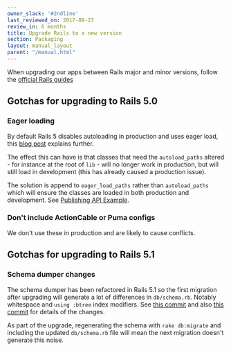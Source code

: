```yaml
---
owner_slack: '#2ndline'
last_reviewed_on: 2017-09-27
review_in: 6 months
title: Upgrade Rails to a new version
section: Packaging
layout: manual_layout
parent: "/manual.html"
---
```


When upgrading our apps between Rails major and minor versions, follow the [official Rails guides][guide]

## Gotchas for upgrading to Rails 5.0

### Eager loading

By default Rails 5 disables autoloading in production and uses eager load, this
[blog post][rails-5-autoloading] explains further.

The effect this can have is that classes that need the `autoload_paths` altered -
for instance at the root of `lib` - will no longer work in production, but will
still load in development (this has already caused a production issue).

The solution is append to `eager_load_paths` rather than `autoload_paths` which
will ensure the classes are loaded in both production and development. See
[Publishing API Example][publishing-api-autoload-change].

### Don't include ActionCable or Puma configs

We don't use these in production and are likely to cause conflicts.

[guide]: http://guides.rubyonrails.org/upgrading_ruby_on_rails.html
[rails-5-autoloading]: http://blog.bigbinary.com/2016/08/29/rails-5-disables-autoloading-after-booting-the-app-in-production.html
[publishing-api-autoload-change]: https://github.com/alphagov/publishing-api/pull/553/files

## Gotchas for upgrading to Rails 5.1

### Schema dumper changes

The schema dumper has been refactored in Rails 5.1 so the first migration after upgrading
will generate a lot of differences in `db/schema.rb`.
Notably whitespace and `using :btree` index modifiers.
See [this commit](https://github.com/rails/rails/commit/df84e9867219e9311aef6f4efd5dd9ec675bee5c?short_path=1ed2907#diff-e0d63791fb8e00fc467e7c47b74fb6d6)
and also [this commit](https://github.com/rails/rails/commit/6d37cd918dba5b492194afbc1094a6503c88f379) for details of the changes.

As part of the upgrade, regenerating the schema with `rake db:migrate` and including the updated `db/schema.rb` file will mean
the next migration doesn't generate this noise.
